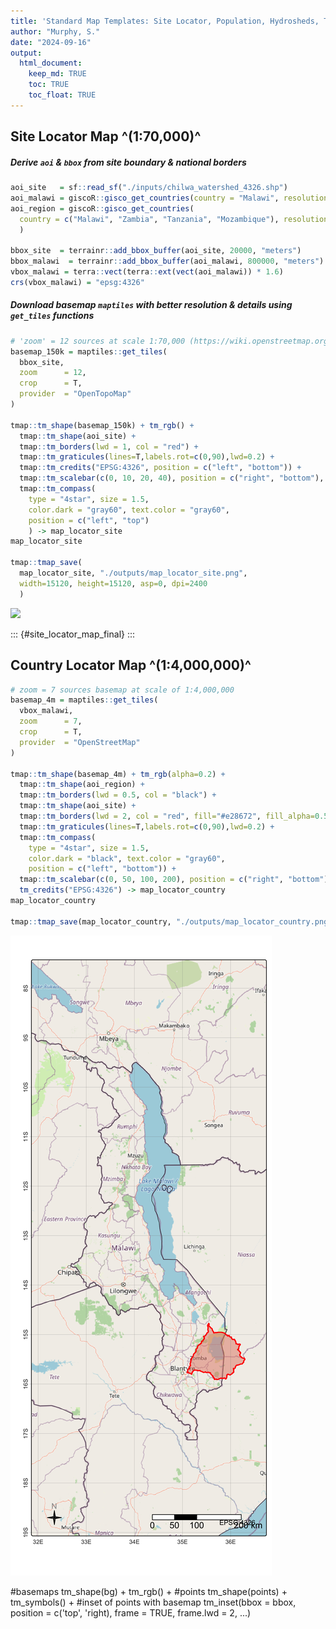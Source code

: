 ```yaml
---
title: 'Standard Map Templates: Site Locator, Population, Hydrosheds, Topographic'
author: "Murphy, S."
date: "2024-09-16"
output: 
  html_document:
    keep_md: TRUE
    toc: TRUE
    toc_float: TRUE
---
```




## Site Locator Map ^(1:70,000)^

##### Derive `aoi` & `bbox` from site boundary & national borders


``` r
aoi_site   = sf::read_sf("./inputs/chilwa_watershed_4326.shp")
aoi_malawi = giscoR::gisco_get_countries(country = "Malawi", resolution = "3")
aoi_region = giscoR::gisco_get_countries(
  country = c("Malawi", "Zambia", "Tanzania", "Mozambique"), resolution = "3"
  )

bbox_site  = terrainr::add_bbox_buffer(aoi_site, 20000, "meters")
bbox_malawi  = terrainr::add_bbox_buffer(aoi_malawi, 800000, "meters")
vbox_malawi = terra::vect(terra::ext(vect(aoi_malawi)) * 1.6) 
crs(vbox_malawi) = "epsg:4326"
```

##### Download basemap `maptiles` with better resolution & details using `get_tiles` functions


``` r
# 'zoom' = 12 sources at scale 1:70,000 (https://wiki.openstreetmap.org/wiki/Zoom_levels)
basemap_150k = maptiles::get_tiles(
  bbox_site, 
  zoom      = 12, 
  crop      = T,
  provider  = "OpenTopoMap"
)

tmap::tm_shape(basemap_150k) + tm_rgb() + 
  tmap::tm_shape(aoi_site) +
  tmap::tm_borders(lwd = 1, col = "red") +
  tmap::tm_graticules(lines=T,labels.rot=c(0,90),lwd=0.2) +
  tmap::tm_credits("EPSG:4326", position = c("left", "bottom")) + 
  tmap::tm_scalebar(c(0, 10, 20, 40), position = c("right", "bottom"), text.size = .5) +
  tmap::tm_compass(
    type = "4star", size = 1.5,
    color.dark = "gray60", text.color = "gray60",
    position = c("left", "top")
    ) -> map_locator_site
map_locator_site

tmap::tmap_save(
  map_locator_site, "./outputs/map_locator_site.png", 
  width=15120, height=15120, asp=0, dpi=2400
  )
```

![](outputs/map_locator_site.png)

::: {#site_locator_map_final} :::

## Country Locator Map ^(1:4,000,000)^


``` r
# zoom = 7 sources basemap at scale of 1:4,000,000
basemap_4m = maptiles::get_tiles(
  vbox_malawi, 
  zoom      = 7, 
  crop      = T,
  provider  = "OpenStreetMap"
)

tmap::tm_shape(basemap_4m) + tm_rgb(alpha=0.2) + 
  tmap::tm_shape(aoi_region) +
  tmap::tm_borders(lwd = 0.5, col = "black") +
  tmap::tm_shape(aoi_site) +
  tmap::tm_borders(lwd = 2, col = "red", fill="#e28672", fill_alpha=0.5) +
  tmap::tm_graticules(lines=T,labels.rot=c(0,90),lwd=0.2) +
  tmap::tm_compass(
    type = "4star", size = 1.5,
    color.dark = "black", text.color = "gray60",
    position = c("left", "bottom")) +
  tmap::tm_scalebar(c(0, 50, 100, 200), position = c("right", "bottom"), text.size=0.6) +
  tm_credits("EPSG:4326") -> map_locator_country
map_locator_country

tmap::tmap_save(map_locator_country, "./outputs/map_locator_country.png")
```

![](outputs/map_locator_country.png)

#basemaps tm_shape(bg) + tm_rgb() + #points tm_shape(points) + tm_symbols() + #inset of points with basemap tm_inset(bbox = bbox, position = c('top', 'right), frame = TRUE, frame.lwd = 2, ...)
